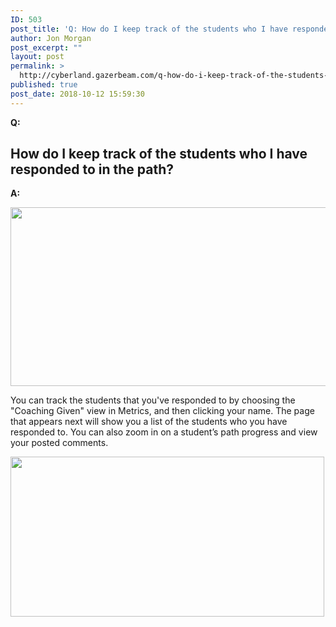 ```yaml
---
ID: 503
post_title: 'Q: How do I keep track of the students who I have responded to in the path?'
author: Jon Morgan
post_excerpt: ""
layout: post
permalink: >
  http://cyberland.gazerbeam.com/q-how-do-i-keep-track-of-the-students-who-i-have-responded-to-in-the-path
published: true
post_date: 2018-10-12 15:59:30
---
```

<p><b>Q:</b></p>
<h2>How do I keep track of the students who I have responded to in the path?</h2>
<p></p>
<p><b>A:</b></p>
<p></p>
<p><img src="http://cyberland.gazerbeam.com/wp-content/uploads/2018/09/null-3.png" width="544" height="286" alt="" title=""></p>
<p></p>
<p>You can track the students that you've responded to by choosing the "Coaching Given" view in Metrics, and then clicking your name. The page that appears next will show you a list of the students who you have responded to. You can also zoom in on a student’s path progress and view your posted comments.</p>
<p></p>
<p><img src="http://cyberland.gazerbeam.com/wp-content/uploads/2018/09/null-4.png" width="502" height="256" alt="" title=""></p>